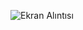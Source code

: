 
![Ekran Alıntısı](https://github.com/erolcum/OOP-Challenges/assets/110387801/a7fb9815-8b20-4d10-80fe-85e4cda1ec09)
